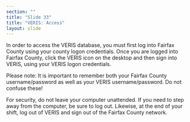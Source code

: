 ```yaml
---
section: ""
title: "Slide 33"
title: "VERIS: Access"
layout: slide
---
```


In order to access the VERIS database, you must first log into Fairfax County using your county logon credentials. Once you are logged into Fairfax County, click the VERIS icon on the desktop and then sign into VERIS, using your VERIS logon credentials.

Please note: It is important to remember both your Fairfax County username/password as well as your VERIS username/password. Do not confuse these!

For security, do not leave your computer unattended. If you need to step away from the computer, be sure to log out. Likewise, at the end of your shift, log out of VERIS and sign out of the Fairfax County network.